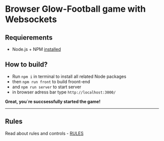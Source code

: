   
# Browser Glow-Football game with Websockets  
  
## Requierements  

+ Node.js + NPM  [installed](https://nodejs.org/en/download/)

## How to build?  

+ Run  `npm i` in terminal to install all related Node packages  
+ then `npm run front` to build froont-end  
+ and  `npm run server` to start server  
+ in browser adress bar type `http://localhost:3000/` 

**Great, you`re succsessfully started the game!**  

***
  
## Rules

Read about rules and controls - [RULES](./docs/rules/RULES.md)  
